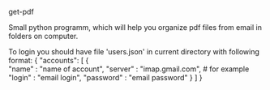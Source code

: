 get-pdf

Small python programm, which will help you organize pdf files from email in folders on computer.

To login you should have file 'users.json' in current directory with following format:
{
	"accounts": [
		{	
			"name" 		:	"name of account",
			"server"	:	"imap.gmail.com", # for example
			"login"		:	"email login",
			"password" 	:	"email password"
		}
	]
}